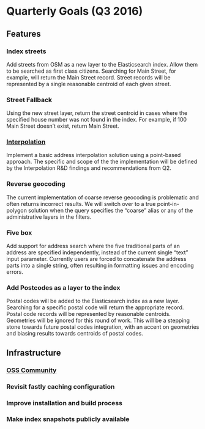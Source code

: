 # Quarterly Goals (Q3 2016)

## Features

### Index streets
Add streets from OSM as a new layer to the Elasticsearch index. Allow them to be searched as first class citizens. Searching for Main Street, for example, will return the Main Street record. Street records will be represented by a single reasonable centroid of each given street.

### Street Fallback
Using the new street layer, return the street centroid in cases where the specified house number was not found in the index. For example, if 100 Main Street doesn’t exist, return Main Street.

### [Interpolation](interpolation/)
Implement a basic address interpolation solution using a point-based approach. The specific and scope of the the implementation will be defined by the Interpolation R&D findings and recommendations from Q2.

### Reverse geocoding
The current implementation of coarse reverse geocoding is problematic and often returns incorrect results. We will switch over to a true point-in-polygon solution when the query specifies the “coarse” alias or any of the administrative layers in the filters.

### Five box
Add support for address search where the five traditional parts of an address are specified independently, instead of the current single “text” input parameter. Currently users are forced to concatenate the address parts into a single string, often resulting in formatting issues and encoding errors.

### Add Postcodes as a layer to the index
Postal codes will be added to the Elasticsearch index as a new layer. Searching for a specific postal code will return the appropriate record. Postal code records will be represented by reasonable centroids. Geometries will be ignored for this round of work. This will be a stepping stone towards future postal codes integration, with an accent on geometries and biasing results towards centroids of postal codes.

## Infrastructure

### [OSS Community](community_building/)

### Revisit fastly caching configuration

### Improve installation and build process

### Make index snapshots publicly available
